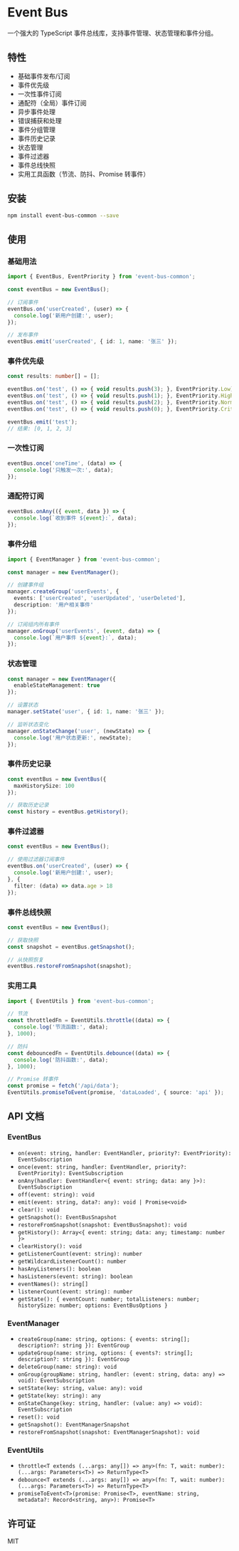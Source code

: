 # Event Bus

一个强大的 TypeScript 事件总线库，支持事件管理、状态管理和事件分组。

## 特性

- 基础事件发布/订阅
- 事件优先级
- 一次性事件订阅
- 通配符（全局）事件订阅
- 异步事件处理
- 错误捕获和处理
- 事件分组管理
- 事件历史记录
- 状态管理
- 事件过滤器
- 事件总线快照
- 实用工具函数（节流、防抖、Promise 转事件）

## 安装

```bash
npm install event-bus-common --save
```

## 使用

### 基础用法

```typescript
import { EventBus, EventPriority } from 'event-bus-common';

const eventBus = new EventBus();

// 订阅事件
eventBus.on('userCreated', (user) => {
  console.log('新用户创建:', user);
});

// 发布事件
eventBus.emit('userCreated', { id: 1, name: '张三' });
```

### 事件优先级

```typescript
const results: number[] = [];

eventBus.on('test', () => { void results.push(3); }, EventPriority.Low);
eventBus.on('test', () => { void results.push(1); }, EventPriority.High);
eventBus.on('test', () => { void results.push(2); }, EventPriority.Normal);
eventBus.on('test', () => { void results.push(0); }, EventPriority.Critical);

eventBus.emit('test');
// 结果: [0, 1, 2, 3]
```

### 一次性订阅

```typescript
eventBus.once('oneTime', (data) => {
  console.log('只触发一次:', data);
});
```

### 通配符订阅

```typescript
eventBus.onAny(({ event, data }) => {
  console.log(`收到事件 ${event}:`, data);
});
```

### 事件分组

```typescript
import { EventManager } from 'event-bus-common';

const manager = new EventManager();

// 创建事件组
manager.createGroup('userEvents', {
  events: ['userCreated', 'userUpdated', 'userDeleted'],
  description: '用户相关事件'
});

// 订阅组内所有事件
manager.onGroup('userEvents', (event, data) => {
  console.log(`用户事件 ${event}:`, data);
});
```

### 状态管理

```typescript
const manager = new EventManager({
  enableStateManagement: true
});

// 设置状态
manager.setState('user', { id: 1, name: '张三' });

// 监听状态变化
manager.onStateChange('user', (newState) => {
  console.log('用户状态更新:', newState);
});
```

### 事件历史记录

```typescript
const eventBus = new EventBus({
  maxHistorySize: 100
});

// 获取历史记录
const history = eventBus.getHistory();
```

### 事件过滤器

```typescript
const eventBus = new EventBus();

// 使用过滤器订阅事件
eventBus.on('userCreated', (user) => {
  console.log('新用户创建:', user);
}, {
  filter: (data) => data.age > 18
});
```

### 事件总线快照

```typescript
const eventBus = new EventBus();

// 获取快照
const snapshot = eventBus.getSnapshot();

// 从快照恢复
eventBus.restoreFromSnapshot(snapshot);
```

### 实用工具

```typescript
import { EventUtils } from 'event-bus-common';

// 节流
const throttledFn = EventUtils.throttle((data) => {
  console.log('节流函数:', data);
}, 1000);

// 防抖
const debouncedFn = EventUtils.debounce((data) => {
  console.log('防抖函数:', data);
}, 1000);

// Promise 转事件
const promise = fetch('/api/data');
EventUtils.promiseToEvent(promise, 'dataLoaded', { source: 'api' });
```

## API 文档

### EventBus

- `on(event: string, handler: EventHandler, priority?: EventPriority): EventSubscription`
- `once(event: string, handler: EventHandler, priority?: EventPriority): EventSubscription`
- `onAny(handler: EventHandler<{ event: string; data: any }>): EventSubscription`
- `off(event: string): void`
- `emit(event: string, data?: any): void | Promise<void>`
- `clear(): void`
- `getSnapshot(): EventBusSnapshot`
- `restoreFromSnapshot(snapshot: EventBusSnapshot): void`
- `getHistory(): Array<{ event: string; data: any; timestamp: number }>`
- `clearHistory(): void`
- `getListenerCount(event: string): number`
- `getWildcardListenerCount(): number`
- `hasAnyListeners(): boolean`
- `hasListeners(event: string): boolean`
- `eventNames(): string[]`
- `listenerCount(event: string): number`
- `getState(): { eventCount: number; totalListeners: number; historySize: number; options: EventBusOptions }`

### EventManager

- `createGroup(name: string, options: { events: string[]; description?: string }): EventGroup`
- `updateGroup(name: string, options: { events?: string[]; description?: string }): EventGroup`
- `deleteGroup(name: string): void`
- `onGroup(groupName: string, handler: (event: string, data: any) => void): EventSubscription`
- `setState(key: string, value: any): void`
- `getState(key: string): any`
- `onStateChange(key: string, handler: (value: any) => void): EventSubscription`
- `reset(): void`
- `getSnapshot(): EventManagerSnapshot`
- `restoreFromSnapshot(snapshot: EventManagerSnapshot): void`

### EventUtils

- `throttle<T extends (...args: any[]) => any>(fn: T, wait: number): (...args: Parameters<T>) => ReturnType<T>`
- `debounce<T extends (...args: any[]) => any>(fn: T, wait: number): (...args: Parameters<T>) => ReturnType<T>`
- `promiseToEvent<T>(promise: Promise<T>, eventName: string, metadata?: Record<string, any>): Promise<T>`

## 许可证

MIT 